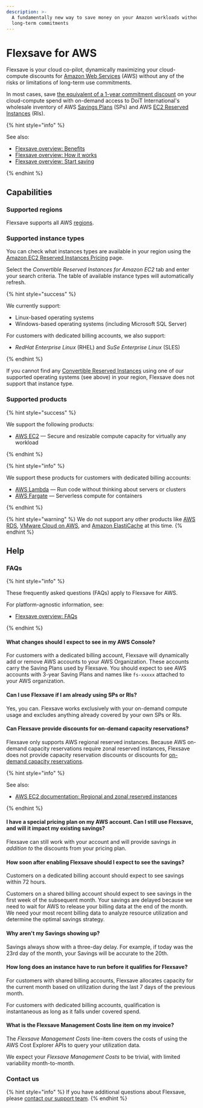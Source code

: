 ```yaml
---
description: >-
  A fundamentally new way to save money on your Amazon workloads without making
  long-term commitments
---
```


# Flexsave for AWS

Flexsave is your cloud co-pilot, dynamically maximizing your cloud-compute discounts for [Amazon Web Services](https://aws.amazon.com) (AWS) without any of the risks or limitations of long-term use commitments.

In most cases, save [the equivalent of a 1-year commitment discount](overview.md#how-much-can-i-save) on your cloud-compute spend with on-demand access to DoiT International's wholesale inventory of AWS [Savings Plans](https://aws.amazon.com/savingsplans/) (SPs) and AWS [EC2 Reserved Instances](https://aws.amazon.com/ec2/pricing/reserved-instances/) (RIs).

{% hint style="info" %}

See also:

- [Flexsave overview: Benefits](overview.md#benefits)
- [Flexsave overview: How it works](overview.md#how-it-works)
- [Flexsave overview: Start saving](overview.md#start-saving)

{% endhint %}

## Capabilities

### Supported regions

Flexsave supports all AWS [regions](https://docs.aws.amazon.com/AWSEC2/latest/UserGuide/using-regions-availability-zones.html#concepts-available-regions).

### Supported instance types

You can check what instances types are available in your region using the [Amazon EC2 Reserved Instances Pricing](https://aws.amazon.com/ec2/pricing/reserved-instances/pricing/) page.

Select the _Convertible Reserved Instances for Amazon EC2_ tab and enter your search criteria. The table of available instance types will automatically refresh.

{% hint style="success" %}

We currently support:

- Linux-based operating systems
- Windows-based operating systems (including Microsoft SQL Server)

For customers with dedicated billing accounts, we also support:

- _RedHat Enterprise Linux_ (RHEL) and _SuSe Enterprise Linux_ (SLES)

{% endhint %}

If you cannot find any [Convertible Reserved Instances](https://docs.aws.amazon.com/whitepapers/latest/cost-optimization-reservation-models/standard-vs.-convertible-offering-classes.html) using one of our supported operating systems (see above) in your region, Flexsave does not support that instance type.

### Supported products

{% hint style="success" %}

We support the following products:

- [AWS EC2](https://aws.amazon.com/ec2/) &mdash; Secure and resizable compute capacity for virtually any workload

{% endhint %}

{% hint style="info" %}

We support these products for customers with dedicated billing accounts:

- [AWS Lambda](https://aws.amazon.com/lambda/) &mdash; Run code without thinking about servers or clusters
- [AWS Fargate](https://aws.amazon.com/fargate/) &mdash; Serverless compute for containers

{% endhint %}

{% hint style="warning" %}
We do not support any other products like [AWS RDS](https://aws.amazon.com/rds/), [VMware Cloud on AWS](https://aws.amazon.com/vmware/), and [Amazon ElastiCache](https://aws.amazon.com/elasticache/) at this time.
{% endhint %}

## Help

### FAQs

{% hint style="info" %}

These frequently asked questions (FAQs) apply to Flexsave for AWS.

For platform-agnostic information, see:

- [Flexsave overview: FAQs](overview.md#faqs)

{% endhint %}

#### What changes should I expect to see in my AWS Console?

For customers with a dedicated billing account, Flexsave will dynamically add or remove AWS accounts to your AWS Organization. These accounts carry the Saving Plans used by Flexsave. You should expect to see AWS accounts with 3-year Saving Plans and names like `fs-xxxxx` attached to your AWS organization.

#### Can I use Flexsave if I am already using SPs or RIs?

Yes, you can. Flexsave works exclusively with your on-demand compute usage and excludes anything already covered by your own SPs or RIs.

#### Can Flexsave provide discounts for on-demand capacity reservations?

Flexsave only supports AWS regional reserved instances. Because AWS on-demand capacity reservations require zonal reserved instances, Flexsave does not provide capacity reservation discounts or discounts for [on-demand capacity reservations](https://docs.aws.amazon.com/AWSEC2/latest/UserGuide/ec2-capacity-reservations.html).

{% hint style="info" %}

See also:

- [AWS EC2 documentation: Regional and zonal reserved instances](https://docs.aws.amazon.com/AWSEC2/latest/UserGuide/reserved-instances-scope.html)

{% endhint %}

#### I have a special pricing plan on my AWS account. Can I still use Flexsave, and will it impact my existing savings?

Flexsave can still work with your account and will provide savings _in addition to_ the discounts from your pricing plan.

#### How soon after enabling Flexsave should I expect to see the savings?

Customers on a dedicated billing account should expect to see savings within 72 hours.

Customers on a shared billing account should expect to see savings in the first week of the subsequent month. Your savings are delayed because we need to wait for AWS to release your billing data at the end of the month. We need your most recent billing data to analyze resource utilization and determine the optimal savings strategy.

#### Why aren't my Savings showing up?

Savings always show with a three-day delay. For example, if today was the 23rd day of the month, your Savings will be accurate to the 20th.

#### How long does an instance have to run before it qualifies for Flexsave?

For customers with shared billing accounts, Flexsave allocates capacity for the current month based on utilization during the last 7 days of the previous month.

For customers with dedicated billing accounts, qualification is instantaneous as long as it falls under covered spend.

#### What is the Flexsave Management Costs line item on my invoice?

The _Flexsave Management Costs_ line-item covers the costs of using the AWS Cost Explorer APIs to query your utilization data.

We expect your _Flexsave Management Costs_ to be trivial, with limited variability month-to-month.

### Contact us

{% hint style="info" %}
If you have additional questions about Flexsave, please [contact our support team](../services/consulting-support/).
{% endhint %}
